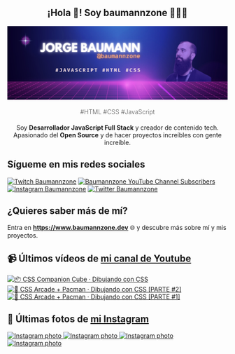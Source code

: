 <p align="center">
   <h2 align="center">¡Hola 👋! Soy baumannzone 👨🏻‍💻</h2>
   <img align="center" src="img/header.png" />
   <h4 align="center" style="font-weight: 300; color: #555;">#HTML #CSS #JavaScript</h4>
</p>

<p align="center" style="margin-bottom: 20px">Soy <strong>Desarrollador JavaScript Full Stack</strong> y creador de contenido tech.
<br/>
Apasionado del <strong>Open Source</strong> y de hacer proyectos increíbles con gente increíble.
</p>

## Sígueme en mis redes sociales

[![Twitch Baumannzone](https://img.shields.io/twitch/status/baumannzone?style=social)](https://twitch.tv/baumannzone)
[![Baumannzone YouTube Channel Subscribers](https://img.shields.io/youtube/channel/subscribers/UCTTj5ztXnGeDRPFVsBp7VMA?style=social)](https://youtube.com/rambitojs)
[![Instagram Baumannzone](https://img.shields.io/badge/Baumannzone--_.svg?label=Instagram&style=social&logo=instagram)](https://instagram.com/baumannzone)
[![Twitter Baumannzone](https://img.shields.io/twitter/follow/Baumannzone?label=Twitter&style=social)](https://twitter.com/baumannzone)

## ¿Quieres saber más de mí?

Entra en **https://www.baumannzone.dev** 🌐 y descubre más sobre mí y mis proyectos.

## 📹 Últimos vídeos de [mi canal de Youtube](https://youtube.com/rambitojs?sub_confirmation=1)


<a href='https://youtu.be/W6xwoSJahA0' target='_blank'>
  <img width='30%' src='https://img.youtube.com/vi/W6xwoSJahA0/mqdefault.jpg' alt='📦 CSS Companion Cube · Dibujando con CSS' />
</a>
<a href='https://youtu.be/9C3NXVXewH8' target='_blank'>
  <img width='30%' src='https://img.youtube.com/vi/9C3NXVXewH8/mqdefault.jpg' alt='👾 CSS Arcade + Pacman · Dibujando con CSS [PARTE #2]' />
</a>
<a href='https://youtu.be/2ahqLdgkSxA' target='_blank'>
  <img width='30%' src='https://img.youtube.com/vi/2ahqLdgkSxA/mqdefault.jpg' alt='👾 CSS Arcade + Pacman · Dibujando con CSS [PARTE #1]' />
</a>

## 📸 Últimas fotos de [mi Instagram](https://instagram.com/baumannzone)


<a href='https://instagram.com/p/C35kiFWtXa5' target='_blank'>
  <img width='20%' src='https://scontent-ams4-1.cdninstagram.com/v/t51.2885-15/430045294_709357104703354_2525388992765565384_n.jpg?stp=dst-jpg_e15&_nc_ht=scontent-ams4-1.cdninstagram.com&_nc_cat=110&_nc_ohc=eE20_nQQHNUAX8DDUEH&edm=APU89FABAAAA&ccb=7-5&oh=00_AfBMjvnGDIkyP0JJPjtNn7OFeCpORO_OIVDwVikLMSmxAA&oe=65E1DC59&_nc_sid=bc0c2c' alt='Instagram photo' />
</a>
<a href='https://instagram.com/p/C31BnokNw77' target='_blank'>
  <img width='20%' src='https://scontent-ams4-1.cdninstagram.com/v/t51.2885-15/430034065_796286262539929_5339521650548930021_n.jpg?stp=dst-jpg_e35_s1080x1080&_nc_ht=scontent-ams4-1.cdninstagram.com&_nc_cat=101&_nc_ohc=33knhmK-4jIAX-PzTr5&edm=APU89FABAAAA&ccb=7-5&ig_cache_key=MzMxMTU2MDIyMjY2NDIzMjY5OQ%3D%3D.2-ccb7-5&oh=00_AfDYTasHeD5r-_48o7BaPyp33eXlHALEe4sxY60zqpP9Yw&oe=65E57FD4&_nc_sid=bc0c2c' alt='Instagram photo' />
</a>
<a href='https://instagram.com/p/C3qO3JpPmyX' target='_blank'>
  <img width='20%' src='https://scontent-ams2-1.cdninstagram.com/v/t51.2885-15/392904584_2666745280143930_8212500725714346754_n.jpg?stp=dst-jpg_e15_fr_p1080x1080&_nc_ht=scontent-ams2-1.cdninstagram.com&_nc_cat=106&_nc_ohc=NS30-LYt260AX-Bh3n9&edm=APU89FABAAAA&ccb=7-5&oh=00_AfBrOlEo6ABacg7kgnfLagvypUCaa0vec_sfJS4h8LjNWA&oe=65E1F8B9&_nc_sid=bc0c2c' alt='Instagram photo' />
</a>
<a href='https://instagram.com/p/C3IDNQVN-Zi' target='_blank'>
  <img width='20%' src='https://scontent-ams4-1.cdninstagram.com/v/t51.2885-15/425971311_735969735266549_7648758950222525133_n.jpg?stp=dst-jpg_e15_fr_p1080x1080&_nc_ht=scontent-ams4-1.cdninstagram.com&_nc_cat=105&_nc_ohc=emHUPnsQnscAX9fsP6a&edm=APU89FABAAAA&ccb=7-5&oh=00_AfCm4xN9BNWIkiDmgDchKoyMGgez8xETwePk8JBSmkQl_g&oe=65E23F70&_nc_sid=bc0c2c' alt='Instagram photo' />
</a>

